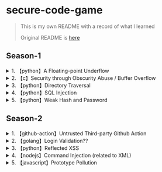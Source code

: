 # secure-code-game

> This is my own README with a record of what I learned
>
> Original README is [here](./docs/README.md)

## Season-1

<details>

<summary>1. 【python】A Floating-point Underflow</summary>

>  浮動小数点アンダーフロー脆弱性

- float型を使う際は気をつけるべき点が増える
    - コンピュータの仕組み上、正確な少数を表現できないため
        ```python
        a = 1.1
        b = 2.2
        c = 3.3

        # 以下の演算はAssertionErrorとなる
        assert a + b == c
        ```
    - 大きい少数を用いると内部で近似が行われ、小さい少数が打ち消されてしまう
        ```python
        a = 1e19  # <- float
        b = 1000.00

        # 以下の演算はAssertionErrorとなる
        assert a + b == 10000000000000001000
        ```
- Pythonだと`decimal.Decimal`モジュールを使うと、正確な浮動小数点の計算が可能
    - `Decimal(str(***))`：代入する数値をstr型にするのが鉄則?
- また、プログラムの仕様に沿い／を定義し、適切な最大値と最小値の範囲検査を行うことが重要
    - 最大値、最小値はグローバル変数で定義する

</details>

<details>

<summary>2. 【c】Security through Obscurity Abuse / Buffer Overflow</summary>


- 隠蔽によるセキュリティでは、不十分なことが多く、他のセキュリティ対策と合わせて使用するべき
    - 問題では、攻撃者がバイナリからこれらの攻撃を可能とすることが伺える
- Buffer Overflowに関しては、やはり境界検査はしっかりやろうに帰着
    - 「最低値から最大値の間のあたいになっているか」
- gdbでバイナリ検査してわかったこと
    - strtol()は、char*型で表現された数字をlong型整数値に変換する関数だが、マイナス値を入れるとバイナリ上で補数表現がされる
    - strtol()の演算結果をメモリのindex計算に用いると、マイナス値をうまく活用することで、想定外のメモリ番地へアクセス可能となる
        ```example
        // 本来なら`input_from_strtol = 0x2`等の小さな自然数が望まれる場面
        // 以下は、strtol('-6')のケース
        input_from_strtol = 0xFFFFFFFFFFFFFFFA

        /*
        本来なら、0x5500006 より高いアドレスへアクセスすることを想定しているが、
        補数表現で大きな値が入ると、x64環境で16桁しか保持されないので、
        演算結果が`0x10000000005500000`となり、切り捨てで`0x0000000005500000`=`0x5500000`
        つまり、想定した0x5500006より低いアドレスへのアクセスを許してしまう
        */
        EAX = 0x5500000
        struct[EAX + input_from_strtol + 0x6] = 1
        ```

</details>

<details>

<summary>3. 【python】Directory Traversal</summary>

- 今までの考えだと、ディレクトリトラバーサルにはサニタイズで対処するのかと思っていた。が、入力されたパスを一回演算して、アクセス先が想定されたパス配下を指しているかを比較するという手段がある
    ```python
    import os

    # アクセスが想定されるパス
    base_dir = os.path.dirname(os.path.abspath(__file__))

    inputPath = input("ユーザ／攻撃者が入力したパス:")

    # ここで入力されたパスを一度演算する
    realPath = os.path.realpath(inputPath)

    # 入力されたパスとアクセスが想定されるパスが同じディレクトリ上を指しているか検査する
    # ディレクトリトラバーサルがある場合、realPathは別のディレクトリを指す
    assert base_dir == os.path.commonprefix([base_dir, realPath])
    ```

</details>

<details>

<summary>4. 【python】SQL Injection</summary>

- SQL Injection対策にはplaceholderを使用する
    ```python
    query = "SELECT price FROM stocks WHERE symbol = ?"
    cur.execute(query, (value,))
    ```
- セキュリティの観点では、動的なクエリ生成はよろしくないので、上記のようなプリペアドステートメントを使用するべき
    - ユーザからクエリを受取、そのまま`executescript()`や`execute()`に流すのは危険
        - クエリではなく、パラメータを受け取るというのが重要

</details>

<details>

<summary>5. 【python】Weak Hash and Password</summary>

- ハッシュ値における衝突攻撃の懸念があるため、MD5ではなく、SHA-256などの強力なハッシュ関数を使うべき
- パスワードハッシュの話
    - SHA-256は計算コスト(ビット長256bit, 64文字分)が高くないため、パスワードハッシュで使用すると解読される懸念？
    - パスワードハッシュのベストプラクティスは[OWASP](https://cheatsheetseries.owasp.org/cheatsheets/Password_Storage_Cheat_Sheet.html#peppering)を参考にすると良い
    - パスワード保存の手段
        - saltを使う
        - pepperを使う：HMACを使う。パスワードハッシュ(本文)と共有鍵(Hardware Security Modulesにしまう)を元にもう一度ハッシュをかける。
        - WorkFactorを使う：各パスワードに対してハッシュを何回か反復する。
    - パスワードハッシュの手段
        - **Argon2id** <= 今回はこれをpythonライブラリで実装する
        - scrypt
        - etc...
- CodeQLの結果
    - セキュリティタブ
        ![Code scanning](./imgs/CodeScannig.png)
    - 詳細
        ![Measure1](./imgs/Measure1.png)
        ![Measure2](./imgs/Measure2.png)
        ![Measure3](./imgs/Measure3.png)
        ![Measure4](./imgs/Measure4.png)

</details>

## Season-2

<details>

<summary>1. 【github-action】Untrusted Third-party Github Action</summary>

- Github Marketplaceからサードパーティ製のGithub Actionを使用するのは便利だが、気をつけることも増える
    - (サードパーティ製のActionを通して)攻撃面が増える
    - プロジェクトの依存関係が増える
- サードパーティ製のActionを利用する際に気をつけること
    - 単純なタスクには用いない
    - 検証済みの作成者からのGitHubアクションを使用する
    - バージョンは最新を保つ(セキュリティ上の修正が入っている可能性があるため)
    - メンテナンスと更新を考慮する
    - 組織の設定でActionを無効化／制限することを検討する
    - Actionの追加には複数のレビュアで確認するプロセスを作る
- Github Tokenの権限を既存のワークフローを壊さない限りで、必要最低限のアクセス許可にする(読み取り・書き込み ⇒ 読み取りのみなど)。

</details>

<details>

<summary>2. 【golang】Login Validation??</summary>

- @
- @

</details>

<details>

<summary>3. 【python】Reflected XSS</summary>

- @
- @

</details>

<details>

<summary>4. 【nodejs】Command Injection (related to XML)</summary>

- @
- @

</details>

<details>

<summary>5. 【javascript】Prototype Pollution</summary>


- Objectや`__proto__`、Arrayなどのプロパティを攻撃者が悪意のある関数等で上書きする攻撃
- なお、これらの攻撃の実行条件として以下がある
    - 再帰的なマージを実行する
    - パスに基づいてプロパティを定義する
    - オブジェクトをクローンする
- 対策
    - 入力の検証を行う(引数の型をチェックする等)
    - オブジェクトの不変性を宣言する(Object.freeze)
    - ローカル参照を作る
        - JavaScriptでは、メソッドがローカル->グローバルの順に検索されるため
        - 外部から干渉されないものを内部で使うという意図
    - 配列の明示的な初期化?
        - 空ではなく、使用する分の0で配列を初期化する等
            - Arrayのsetterが汚染されても発火しないようになる？

- 参考: [HackTricks](https://book.hacktricks.xyz/v/jp/pentesting-web/deserialization/nodejs-proto-prototype-pollution#javascriptniokerupurototaipu)

</details>
